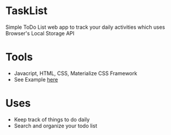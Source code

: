 # TaskList
Simple ToDo List web app to track your daily activities which uses Browser's Local Storage API
# Tools
* Javacript, HTML, CSS, Materialize CSS Framework
* See Example [here](https://anant-saini.github.io/tasklist)
# Uses
* Keep track of things to do daily
* Search and organize your todo list
